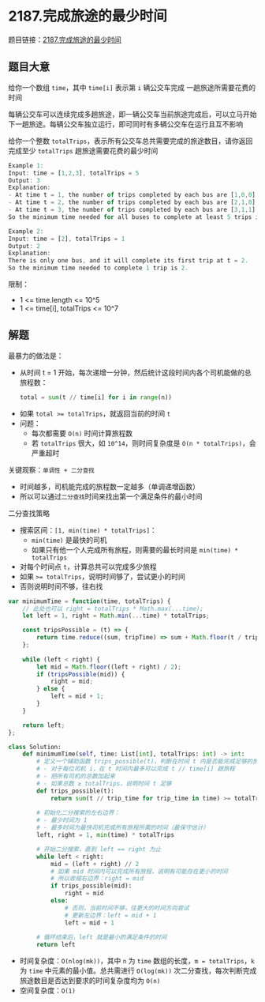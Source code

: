 # 2187.完成旅途的最少时间

题目链接：[2187.完成旅途的最少时间](https://leetcode.cn/problems/minimum-time-to-complete-trips/)

## 题目大意

给你一个数组 `time`，其中 `time[i]` 表示第 `i` 辆公交车完成 一趟旅途所需要花费的时间

每辆公交车可以连续完成多趟旅途，即一辆公交车当前旅途完成后，可以立马开始 下一趟旅途。每辆公交车独立运行，即可同时有多辆公交车在运行且互不影响

给你一个整数 `totalTrips`，表示所有公交车总共需要完成的旅途数目，请你返回完成至少 `totalTrips` 趟旅途需要花费的最少时间

```js
Example 1:
Input: time = [1,2,3], totalTrips = 5
Output: 3
Explanation:
- At time t = 1, the number of trips completed by each bus are [1,0,0]. The total number of trips completed is 1 + 0 + 0 = 1.
- At time t = 2, the number of trips completed by each bus are [2,1,0]. The total number of trips completed is 2 + 1 + 0 = 3.
- At time t = 3, the number of trips completed by each bus are [3,1,1]. The total number of trips completed is 3 + 1 + 1 = 5.
So the minimum time needed for all buses to complete at least 5 trips is 3.

Example 2:
Input: time = [2], totalTrips = 1
Output: 2
Explanation:
There is only one bus, and it will complete its first trip at t = 2.
So the minimum time needed to complete 1 trip is 2.
```

限制：
- 1 <= time.length <= 10^5
- 1 <= time[i], totalTrips <= 10^7

## 解题

最暴力的做法是：
- 从时间 t = 1 开始，每次递增一分钟，然后统计这段时间内各个司机能做的总旅程数：
  ```python
  total = sum(t // time[i] for i in range(n))
  ```
- 如果 `total >= totalTrips`，就返回当前的时间 `t`
- 问题：
  - 每次都需要 `O(n)` 时间计算旅程数
  - 若 `totalTrips` 很大，如 `10^14`，则时间复杂度是 `O(n * totalTrips)`，会严重超时

关键观察：`单调性 + 二分查找`
- 时间越多，司机能完成的旅程数一定越多（单调递增函数）
- 所以可以通过`二分查找`时间来找出第一个满足条件的最小时间

二分查找策略
- 搜索区间：`[1, min(time) * totalTrips]`：
  - `min(time)` 是最快的司机
  - 如果只有他一个人完成所有旅程，则需要的最长时间是 `min(time) * totalTrips`
- 对每个时间点 `t`，计算总共可以完成多少旅程
- 如果 `>= totalTrips`，说明时间够了，尝试更小的时间
- 否则说明时间不够，往右找

```js
var minimumTime = function(time, totalTrips) {
    // 此处也可以 right = totalTrips * Math.max(...time);
    let left = 1, right = Math.min(...time) * totalTrips;

    const tripsPossible = (t) => {
        return time.reduce((sum, tripTime) => sum + Math.floor(t / tripTime), 0) >= totalTrips;
    };
    
    while (left < right) {
        let mid = Math.floor((left + right) / 2);
        if (tripsPossible(mid)) {
            right = mid;
        } else {
            left = mid + 1;
        }
    }

    return left;
};
```
```python
class Solution:
    def minimumTime(self, time: List[int], totalTrips: int) -> int:
        # 定义一个辅助函数 trips_possible(t)，判断在时间 t 内是否能完成足够的旅程
        # - 对于每位司机 i，在 t 时间内最多可以完成 t // time[i] 趟旅程
        # - 把所有司机的总数加起来
        # - 如果总数 ≥ totalTrips，说明时间 t 足够
        def trips_possible(t):
            return sum(t // trip_time for trip_time in time) >= totalTrips
        
        # 初始化二分搜索的左右边界：
        # - 最少时间为 1
        # - 最多时间为最快司机完成所有旅程所需的时间（最保守估计）
        left, right = 1, min(time) * totalTrips

        # 开始二分搜索，直到 left == right 为止
        while left < right:
            mid = (left + right) // 2
            # 如果 mid 时间内可以完成所有旅程，说明有可能存在更小的时间
            # 所以收缩右边界：right = mid
            if trips_possible(mid):
                right = mid
            else:
                # 否则，当前时间不够，往更大的时间方向尝试
                # 更新左边界：left = mid + 1
                left = mid + 1
        
        # 循环结束后，left 就是最小的满足条件的时间
        return left
```

- 时间复杂度：`O(nlog(mk))`，其中 `n` 为 `time` 数组的长度，`m = totalTrips`，`k` 为 `time` 中元素的最小值。总共需进行 `O(log(mk))` 次二分查找，每次判断完成旅途数目是否达到要求的时间复杂度均为 `O(n)`
- 空间复杂度：`O(1)`